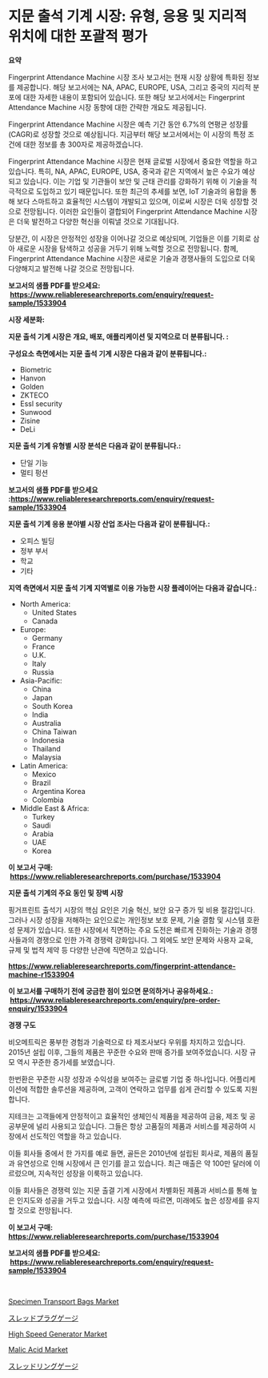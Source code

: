 <p><h1>지문 출석 기계 시장: 유형, 응용 및 지리적 위치에 대한 포괄적 평가</h1></p><p><strong>요약</strong></p>
<p><p>Fingerprint Attendance Machine 시장 조사 보고서는 현재 시장 상황에 특화된 정보를 제공합니다. 해당 보고서에는 NA, APAC, EUROPE, USA, 그리고 중국의 지리적 분포에 대한 자세한 내용이 포함되어 있습니다. 또한 해당 보고서에서는 Fingerprint Attendance Machine 시장 동향에 대한 간략한 개요도 제공됩니다. </p><p>Fingerprint Attendance Machine 시장은 예측 기간 동안 6.7%의 연평균 성장률(CAGR)로 성장할 것으로 예상됩니다. 지금부터 해당 보고서에서는 이 시장의 특정 조건에 대한 정보를 총 300자로 제공하겠습니다.</p><p>Fingerprint Attendance Machine 시장은 현재 글로벌 시장에서 중요한 역할을 하고 있습니다. 특히, NA, APAC, EUROPE, USA, 중국과 같은 지역에서 높은 수요가 예상되고 있습니다. 이는 기업 및 기관들이 보안 및 근태 관리를 강화하기 위해 이 기술을 적극적으로 도입하고 있기 때문입니다. 또한 최근의 추세를 보면, IoT 기술과의 융합을 통해 보다 스마트하고 효율적인 시스템이 개발되고 있으며, 이로써 시장은 더욱 성장할 것으로 전망됩니다. 이러한 요인들이 결합되어 Fingerprint Attendance Machine 시장은 더욱 발전하고 다양한 혁신을 이뤄낼 것으로 기대됩니다. </p><p>당분간, 이 시장은 안정적인 성장을 이어나갈 것으로 예상되며, 기업들은 이를 기회로 삼아 새로운 시장을 탐색하고 성공을 거두기 위해 노력할 것으로 전망됩니다. 함께, Fingerprint Attendance Machine 시장은 새로운 기술과 경쟁사들의 도입으로 더욱 다양해지고 발전해 나갈 것으로 전망됩니다.</p></p>
<p><strong>보고서의 샘플 PDF를 받으세요: &nbsp;<a href="https://www.reliableresearchreports.com/enquiry/request-sample/1533904">https://www.reliableresearchreports.com/enquiry/request-sample/1533904</a></strong></p>
<p><strong>시장 세분화:</strong></p>
<p><strong> 지문 출석 기계 시장은 개요, 배포, 애플리케이션 및 지역으로 더 분류됩니다. :</strong></p>
<p><strong>구성요소 측면에서는 지문 출석 기계 시장은 다음과 같이 분류됩니다.:</strong></p>
<p><ul><li>Biometric</li><li>Hanvon</li><li>Golden</li><li>ZKTECO</li><li>Essl security</li><li>Sunwood</li><li>Zisine</li><li>DeLi</li></ul></p>
<p><strong> 지문 출석 기계 유형별 시장 분석은 다음과 같이 분류됩니다.:</strong></p>
<p><ul><li>단일 기능</li><li>멀티 펑션</li></ul></p>
<p><strong>보고서의 샘플 PDF를 받으세요 :<a href="https://www.reliableresearchreports.com/enquiry/request-sample/1533904">https://www.reliableresearchreports.com/enquiry/request-sample/1533904</a></strong></p>
<p><strong> 지문 출석 기계 응용 분야별 시장 산업 조사는 다음과 같이 분류됩니다.:</strong></p>
<p><ul><li>오피스 빌딩</li><li>정부 부서</li><li>학교</li><li>기타</li></ul></p>
<p><strong>지역 측면에서 지문 출석 기계 지역별로 이용 가능한 시장 플레이어는 다음과 같습니다.:</strong></p>
<p><ul>
    <li>
        North America:
        <ul>
            <li>United States</li>
            <li>Canada</li>
        </ul>
    </li>
    <li>
        Europe:
        <ul>
            <li>Germany</li>
            <li>France</li>
            <li>U.K.</li>
            <li>Italy</li>
            <li>Russia</li>
        </ul>
    </li>
    <li>
        Asia-Pacific:
        <ul>
            <li>China</li>
            <li>Japan</li>
            <li>South Korea</li>
            <li>India</li>
            <li>Australia</li>
            <li>China Taiwan</li>
            <li>Indonesia</li>
            <li>Thailand</li>
            <li>Malaysia</li>
        </ul>
    </li>
    <li>
        Latin America:
        <ul>
            <li>Mexico</li>
            <li>Brazil</li>
            <li>Argentina Korea</li>
            <li>Colombia</li>
        </ul>
    </li>
    <li>
        Middle East & Africa:
        <ul>
            <li>Turkey</li>
            <li>Saudi</li>
            <li>Arabia</li>
            <li>UAE</li>
            <li>Korea</li>
        </ul>
    </li>
    </ul></p>
<p><strong>이 보고서 구매: &nbsp;<a href="https://www.reliableresearchreports.com/purchase/1533904">https://www.reliableresearchreports.com/purchase/1533904</a></strong></p>
<p><strong>지문 출석 기계의 주요 동인 및 장벽 시장</strong></p>
<p><p>핑거프린트 출석기 시장의 핵심 요인은 기술 혁신, 보안 요구 증가 및 비용 절감입니다. 그러나 시장 성장을 저해하는 요인으로는 개인정보 보호 문제, 기술 결함 및 시스템 호환성 문제가 있습니다. 또한 시장에서 직면하는 주요 도전은 빠르게 진화하는 기술과 경쟁사들과의 경쟁으로 인한 가격 경쟁력 강화입니다. 그 외에도 보안 문제와 사용자 교육, 규제 및 법적 제약 등 다양한 난관에 직면하고 있습니다.</p></p>
<p><strong><a href="https://www.reliableresearchreports.com/fingerprint-attendance-machine-r1533904">https://www.reliableresearchreports.com/fingerprint-attendance-machine-r1533904</a></strong></p>
<p><strong>이 보고서를 구매하기 전에 궁금한 점이 있으면 문의하거나 공유하세요.: &nbsp;<a href="https://www.reliableresearchreports.com/enquiry/pre-order-enquiry/1533904">https://www.reliableresearchreports.com/enquiry/pre-order-enquiry/1533904</a></strong></p>
<p><strong>경쟁 구도</strong></p>
<p><p>비오메트릭은 풍부한 경험과 기술력으로 타 제조사보다 우위를 차지하고 있습니다. 2015년 설립 이후, 그들의 제품은 꾸준한 수요와 판매 증가를 보여주었습니다. 시장 규모 역시 꾸준한 증가세를 보였습니다.</p><p>한번환은 꾸준한 시장 성장과 수익성을 보여주는 글로벌 기업 중 하나입니다. 어플리케이션에 적합한 솔루션을 제공하며, 고객이 연락하고 업무를 쉽게 관리할 수 있도록 지원합니다.</p><p>지테크는 고객들에게 안정적이고 효율적인 생체인식 제품을 제공하여 금융, 제조 및 공공부문에 널리 사용되고 있습니다. 그들은 항상 고품질의 제품과 서비스를 제공하여 시장에서 선도적인 역할을 하고 있습니다.</p><p>이들 회사들 중에서 한 가지를 예로 들면, 골든은 2010년에 설립된 회사로, 제품의 품질과 유연성으로 인해 시장에서 큰 인기를 끌고 있습니다. 최근 매출은 약 100만 달러에 이르렀으며, 지속적인 성장을 이룩하고 있습니다.</p><p>이들 회사들은 경쟁력 있는 지문 출결 기계 시장에서 차별화된 제품과 서비스를 통해 높은 인지도와 성공을 거두고 있습니다. 시장 예측에 따르면, 미래에도 높은 성장세를 유지할 것으로 전망됩니다.</p></p>
<p><strong>이 보고서 구매: &nbsp; <a href="https://www.reliableresearchreports.com/purchase/1533904">https://www.reliableresearchreports.com/purchase/1533904</a></strong></p>
<p><strong>보고서의 샘플 PDF를 받으세요: &nbsp;<a href="https://www.reliableresearchreports.com/enquiry/request-sample/1533904">https://www.reliableresearchreports.com/enquiry/request-sample/1533904</a></strong><strong></strong></p>
<p>&nbsp;</p>
<p><p><a href="https://lydian-appliance-61d.notion.site/Specimen-Transport-Bags-Market-with-the-goal-of-estimating-the-market-size-and-future-growth-potenti-24445fbe1fca48e680a7f2dc55d4d29f">Specimen Transport Bags Market</a></p><p><a href="https://github.com/efcvopdgkdx128/Market-Research-Report-List-1/blob/main/775488419006.md">スレッドプラグゲージ</a></p><p><a href="https://view.publitas.com/reportprime-1/high-speed-generator-market-size-and-examines-its-market-scope-with-a-primary-focus-on-growth-opportunities-and-forecasted-trends-spanning-from-2024-to-2031/">High Speed Generator Market</a></p><p><a href="https://issuu.com/reportprime-2/docs/malic-acid-market-size-2030.pptx">Malic Acid Market</a></p><p><a href="https://github.com/hwbcz413288296/Market-Research-Report-List-1/blob/main/623583719007.md">スレッドリングゲージ</a></p></p>